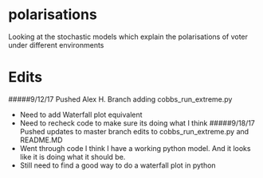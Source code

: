 # polarisations
Looking at the stochastic models which explain the polarisations of voter under different environments

# Edits
#####9/12/17 
Pushed Alex H. Branch adding cobbs_run_extreme.py
* Need to add Waterfall plot equivalent
* Need to recheck code to make sure its doing what I think
#####9/18/17 
Pushed updates to master branch edits to cobbs_run_extreme.py and README.MD
* Went through code I think I have a working python model. And it looks like it is doing what it should be.
* Still need to find a good way to do a waterfall plot in python
